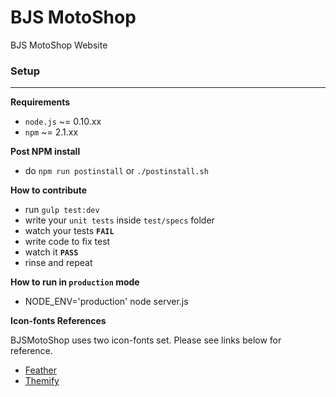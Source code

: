 # BJS MotoShop

BJS MotoShop Website

### Setup
-----

**Requirements**
- `node.js` ~= 0.10.xx
- `npm` ~= 2.1.xx


**Post NPM install**
- do `npm run postinstall` or `./postinstall.sh`

**How to contribute**
- run `gulp test:dev`
- write your `unit tests` inside `test/specs` folder
- watch your tests **`FAIL`**
- write code to fix test
- watch it **`PASS`**
- rinse and repeat

**How to run in `production` mode**
- NODE_ENV='production' node server.js

**Icon-fonts References**

BJSMotoShop uses two icon-fonts set. Please see links below for reference.

- [Feather](http://colebemis.com/feather/)
- [Themify](http://themify.me/themify-icons)
